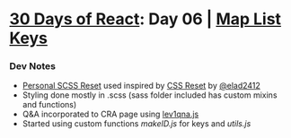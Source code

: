 <div id="readme"></div>

# [30 Days of React](../README.md#readme): Day 06 | [Map List Keys](https://github.com/Asabeneh/30-Days-Of-React/blob/master/06_Day_Map_List_Keys/06_map_list_keys.md)

### Dev Notes
* [Personal SCSS Reset](./src/reset.scss) used inspired by [CSS Reset](https://github.com/elad2412/the-new-css-reset) by [@elad2412](https://github.com/elad2412)
* Styling done mostly in .scss (sass folder included has custom mixins and functions)
* Q&A incorporated to CRA page using [lev1qna.js](./src/data/lev1qna.js)
* Started using custom functions *makeID.js* for keys and *utils.js*
